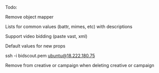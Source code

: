 Todo:

Remove object mapper

Lists for common values (battr, mimes, etc) with descriptions

Support video bidding (paste vast, xml)

Default values for new props

ssh -i bidscout.pem ubuntu@18.222.180.75

Remove from creative or campaign when deleting creative or campaign
